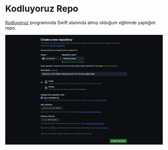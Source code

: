# Kodluyoruz Repo
[Kodluyoruz](https://www.kodluyoruz.org/) programında Swift alanında almış olduğum eğitimde yaptığım repo.

![repoImg](repo.png 'Repo Image')